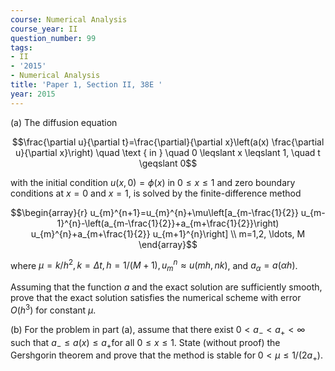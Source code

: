 ```yaml
---
course: Numerical Analysis
course_year: II
question_number: 99
tags:
- II
- '2015'
- Numerical Analysis
title: 'Paper 1, Section II, 38E '
year: 2015
---
```




(a) The diffusion equation

$$\frac{\partial u}{\partial t}=\frac{\partial}{\partial x}\left(a(x) \frac{\partial u}{\partial x}\right) \quad \text { in } \quad 0 \leqslant x \leqslant 1, \quad t \geqslant 0$$

with the initial condition $u(x, 0)=\phi(x)$ in $0 \leqslant x \leqslant 1$ and zero boundary conditions at $x=0$ and $x=1$, is solved by the finite-difference method

$$\begin{array}{r}
u_{m}^{n+1}=u_{m}^{n}+\mu\left[a_{m-\frac{1}{2}} u_{m-1}^{n}-\left(a_{m-\frac{1}{2}}+a_{m+\frac{1}{2}}\right) u_{m}^{n}+a_{m+\frac{1}{2}} u_{m+1}^{n}\right] \\
m=1,2, \ldots, M
\end{array}$$

where $\mu=k / h^{2}, k=\Delta t, h=1 /(M+1), u_{m}^{n} \approx u(m h, n k)$, and $a_{\alpha}=a(\alpha h)$.

Assuming that the function $a$ and the exact solution are sufficiently smooth, prove that the exact solution satisfies the numerical scheme with error $O\left(h^{3}\right)$ for constant $\mu$.

(b) For the problem in part (a), assume that there exist $0<a_{-}<a_{+}<\infty$ such that $a_{-} \leqslant a(x) \leqslant a_{+}$for all $0 \leqslant x \leqslant 1$. State (without proof) the Gershgorin theorem and prove that the method is stable for $0<\mu \leqslant 1 /\left(2 a_{+}\right)$.